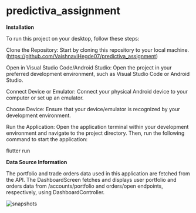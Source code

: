 # predictiva_assignment

**Installation**

To run this project on your desktop, follow these steps:

Clone the Repository: Start by cloning this repository to your local machine. (https://github.com/VaishnaviHegde07/predictiva_assignment)

Open in Visual Studio Code/Android Studio: Open the project in your preferred development environment, such as Visual Studio Code or Android Studio.

Connect Device or Emulator: Connect your physical Android device to your computer or set up an emulator.

Choose Device: Ensure that your device/emulator is recognized by your development environment.

Run the Application: Open the application terminal within your development environment and navigate to the project directory. Then, run the following command to start the application:

flutter run

**Data Source Information**

The portfolio and trade orders data used in this application are fetched from the API. The DashboardScreen fetches and displays user portfolio and orders data from /accounts/portfolio and orders/open endpoints, respectively, using DashboardController. 

![snapshots](https://github.com/VaishnaviHegde07/predictiva_assignment/assets/55388139/5b02ac0d-dd6a-4bf4-ab87-57e21e115fd9)

